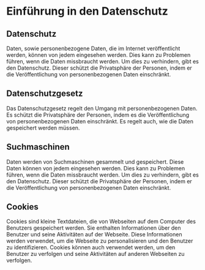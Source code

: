 # Einführung in den Datenschutz

## Datenschutz

Daten, sowie personenbezogene Daten, die im Internet veröffentlicht werden, können von jedem eingesehen werden. Dies kann zu Problemen führen, wenn die Daten missbraucht werden. Um dies zu verhindern, gibt es den Datenschutz. Dieser schützt die Privatsphäre der Personen, indem er die Veröffentlichung von personenbezogenen Daten einschränkt.

## Datenschutzgesetz

Das Datenschutzgesetz regelt den Umgang mit personenbezogenen Daten. Es schützt die Privatsphäre der Personen, indem es die Veröffentlichung von personenbezogenen Daten einschränkt. Es regelt auch, wie die Daten gespeichert werden müssen.

## Suchmaschinen

Daten werden von Suchmaschinen gesammelt und gespeichert. Diese Daten können von jedem eingesehen werden. Dies kann zu Problemen führen, wenn die Daten missbraucht werden. Um dies zu verhindern, gibt es den Datenschutz. Dieser schützt die Privatsphäre der Personen, indem er die Veröffentlichung von personenbezogenen Daten einschränkt.

## Cookies

Cookies sind kleine Textdateien, die von Webseiten auf dem Computer des Benutzers gespeichert werden. Sie enthalten Informationen über den Benutzer und seine Aktivitäten auf der Webseite. Diese Informationen werden verwendet, um die Webseite zu personalisieren und den Benutzer zu identifizieren. Cookies können auch verwendet werden, um den Benutzer zu verfolgen und seine Aktivitäten auf anderen Webseiten zu verfolgen.
